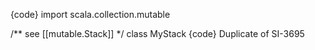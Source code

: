 {code}
import scala.collection.mutable

/**
 see [[mutable.Stack]]
*/
class MyStack
{code}
Duplicate of SI-3695

